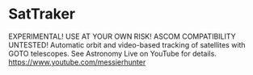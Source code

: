 # SatTraker
EXPERIMENTAL!  USE AT YOUR OWN RISK! ASCOM COMPATIBILITY UNTESTED! Automatic orbit and video-based tracking of satellites with GOTO telescopes.  See Astronomy Live on YouTube for details.
https://www.youtube.com/messierhunter
